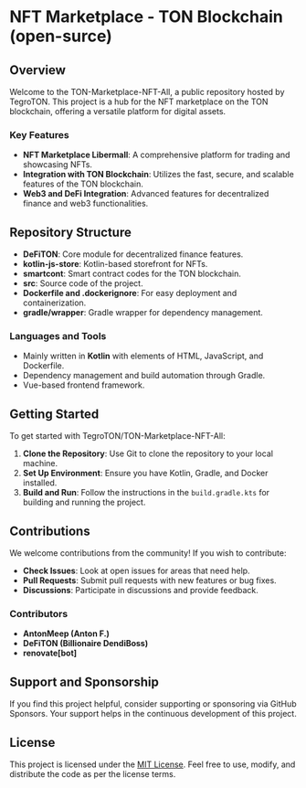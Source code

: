 # NFT Marketplace - TON Blockchain (open-surce)

## Overview

Welcome to the TON-Marketplace-NFT-All, a public repository hosted by TegroTON. This project is a hub for the NFT marketplace on the TON blockchain, offering a versatile platform for digital assets.

### Key Features

- **NFT Marketplace Libermall**: A comprehensive platform for trading and showcasing NFTs.
- **Integration with TON Blockchain**: Utilizes the fast, secure, and scalable features of the TON blockchain.
- **Web3 and DeFi Integration**: Advanced features for decentralized finance and web3 functionalities.

## Repository Structure

- **DeFiTON**: Core module for decentralized finance features.
- **kotlin-js-store**: Kotlin-based storefront for NFTs.
- **smartcont**: Smart contract codes for the TON blockchain.
- **src**: Source code of the project.
- **Dockerfile and .dockerignore**: For easy deployment and containerization.
- **gradle/wrapper**: Gradle wrapper for dependency management.

### Languages and Tools

- Mainly written in **Kotlin** with elements of HTML, JavaScript, and Dockerfile.
- Dependency management and build automation through Gradle.
- Vue-based frontend framework.

## Getting Started

To get started with TegroTON/TON-Marketplace-NFT-All:

1. **Clone the Repository**: Use Git to clone the repository to your local machine.
2. **Set Up Environment**: Ensure you have Kotlin, Gradle, and Docker installed.
3. **Build and Run**: Follow the instructions in the `build.gradle.kts` for building and running the project.

## Contributions

We welcome contributions from the community! If you wish to contribute:

- **Check Issues**: Look at open issues for areas that need help.
- **Pull Requests**: Submit pull requests with new features or bug fixes.
- **Discussions**: Participate in discussions and provide feedback.

### Contributors

- **AntonMeep (Anton F.)**
- **DeFiTON (Billionaire DendiBoss)**
- **renovate[bot]**

## Support and Sponsorship

If you find this project helpful, consider supporting or sponsoring via GitHub Sponsors. Your support helps in the continuous development of this project.

## License

This project is licensed under the [MIT License](LICENSE.md). Feel free to use, modify, and distribute the code as per the license terms.
